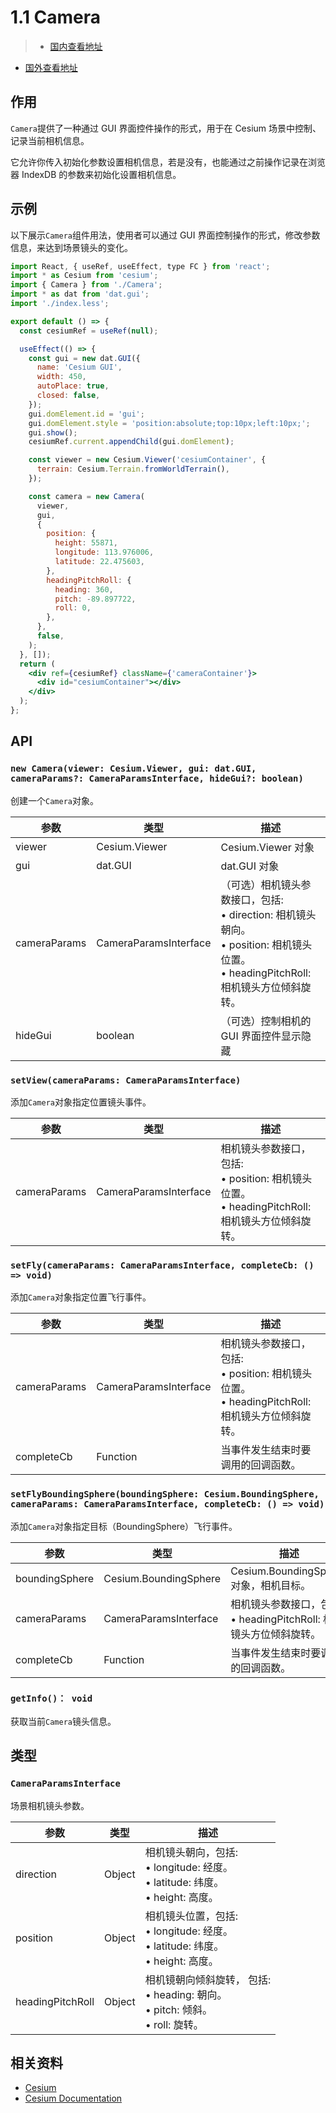 # 1.1 Camera

> - [国内查看地址](https://main--sweet-dasik-754a3a.netlify.app/)
  - [国外查看地址](https://cesium-camera.vercel.app/)

## 作用

`Camera`提供了一种通过 GUI 界面控件操作的形式，用于在 Cesium 场景中控制、记录当前相机信息。

它允许你传入初始化参数设置相机信息，若是没有，也能通过之前操作记录在浏览器 IndexDB 的参数来初始化设置相机信息。

## 示例

以下展示`Camera`组件用法，使用者可以通过 GUI 界面控制操作的形式，修改参数信息，来达到场景镜头的变化。

```jsx
import React, { useRef, useEffect, type FC } from 'react';
import * as Cesium from 'cesium';
import { Camera } from './Camera';
import * as dat from 'dat.gui';
import './index.less';

export default () => {
  const cesiumRef = useRef(null);

  useEffect(() => {
    const gui = new dat.GUI({
      name: 'Cesium GUI',
      width: 450,
      autoPlace: true,
      closed: false,
    });
    gui.domElement.id = 'gui';
    gui.domElement.style = 'position:absolute;top:10px;left:10px;';
    gui.show();
    cesiumRef.current.appendChild(gui.domElement);

    const viewer = new Cesium.Viewer('cesiumContainer', {
      terrain: Cesium.Terrain.fromWorldTerrain(),
    });

    const camera = new Camera(
      viewer,
      gui,
      {
        position: {
          height: 55871,
          longitude: 113.976006,
          latitude: 22.475603,
        },
        headingPitchRoll: {
          heading: 360,
          pitch: -89.897722,
          roll: 0,
        },
      },
      false,
    );
  }, []);
  return (
    <div ref={cesiumRef} className={'cameraContainer'}>
      <div id="cesiumContainer"></div>
    </div>
  );
};
```

## API

### `new Camera(viewer: Cesium.Viewer, gui: dat.GUI, cameraParams?: CameraParamsInterface, hideGui?: boolean)`

创建一个`Camera`对象。

| 参数         | 类型                  | 描述                                                                                                                                            |
| ------------ | --------------------- | ----------------------------------------------------------------------------------------------------------------------------------------------- |
| viewer       | Cesium.Viewer         | Cesium.Viewer 对象                                                                                                                              |
| gui          | dat.GUI               | dat.GUI 对象                                                                                                                                    |
| cameraParams | CameraParamsInterface | （可选）相机镜头参数接口，包括: <br> • direction: 相机镜头朝向。 <br> • position: 相机镜头位置。<br> • headingPitchRoll: 相机镜头方位倾斜旋转。 |
| hideGui      | boolean               | （可选）控制相机的 GUI 界面控件显示隐藏                                                                                                         |

### `setView(cameraParams: CameraParamsInterface)`

添加`Camera`对象指定位置镜头事件。

| 参数         | 类型                  | 描述                                                                                                   |
| ------------ | --------------------- | ------------------------------------------------------------------------------------------------------ |
| cameraParams | CameraParamsInterface | 相机镜头参数接口，包括: <br> • position: 相机镜头位置。<br> • headingPitchRoll: 相机镜头方位倾斜旋转。 |

### `setFly(cameraParams: CameraParamsInterface, completeCb: () => void)`

添加`Camera`对象指定位置飞行事件。

| 参数         | 类型                  | 描述                                                                                                   |
| ------------ | --------------------- | ------------------------------------------------------------------------------------------------------ |
| cameraParams | CameraParamsInterface | 相机镜头参数接口，包括: <br> • position: 相机镜头位置。<br> • headingPitchRoll: 相机镜头方位倾斜旋转。 |
| completeCb   | Function              | 当事件发生结束时要调用的回调函数。                                                                     |

### `setFlyBoundingSphere(boundingSphere: Cesium.BoundingSphere, cameraParams: CameraParamsInterface, completeCb: () => void)`

添加`Camera`对象指定目标（BoundingSphere）飞行事件。

| 参数           | 类型                  | 描述                                                                    |
| -------------- | --------------------- | ----------------------------------------------------------------------- |
| boundingSphere | Cesium.BoundingSphere | Cesium.BoundingSphere 对象，相机目标。                                  |
| cameraParams   | CameraParamsInterface | 相机镜头参数接口，包括: <br> • headingPitchRoll: 相机镜头方位倾斜旋转。 |
| completeCb     | Function              | 当事件发生结束时要调用的回调函数。                                      |

### `getInfo()： void`

获取当前`Camera`镜头信息。

## 类型

### `CameraParamsInterface`

场景相机镜头参数。

| 参数             | 类型   | 描述                                                                                     |
| ---------------- | ------ | ---------------------------------------------------------------------------------------- |
| direction        | Object | 相机镜头朝向，包括: <br> • longitude: 经度。<br> • latitude: 纬度。<br> • height: 高度。 |
| position         | Object | 相机镜头位置，包括: <br> • longitude: 经度。<br> • latitude: 纬度。<br> • height: 高度。 |
| headingPitchRoll | Object | 相机镜朝向倾斜旋转， 包括: <br> • heading: 朝向。<br> • pitch: 倾斜。<br> • roll: 旋转。 |

## 相关资料

- [Cesium](https://cesium.com/)
- [Cesium Documentation](https://cesium.com/docs/)
